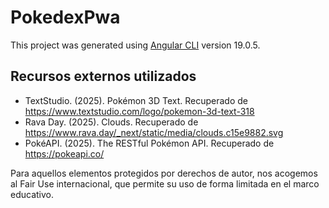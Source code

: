 # PokedexPwa

This project was generated using [Angular CLI](https://github.com/angular/angular-cli) version 19.0.5.

## Recursos externos utilizados

-   TextStudio. (2025). Pokémon 3D Text. Recuperado de https://www.textstudio.com/logo/pokemon-3d-text-318
-   Rava Day. (2025). Clouds. Recuperado de https://www.rava.day/_next/static/media/clouds.c15e9882.svg
-   PokéAPI. (2025). The RESTful Pokémon API. Recuperado de https://pokeapi.co/

Para aquellos elementos protegidos por derechos de autor, nos acogemos al Fair Use internacional, que permite su uso de forma limitada en el marco educativo.
